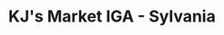 ---
title: "KJ's Market IGA - Sylvania"
url: /sylvania/kjs-market-iga-sylvania/
shop: Supermarkt
---